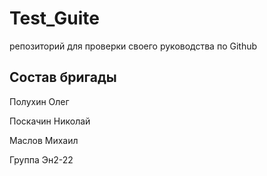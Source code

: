 # Test_Guite
репозиторий для проверки своего руководства по Github
##  Состав бригады 
Полухин Олег

Поскачин Николай

Маслов Михаил

Группа Эн2-22
